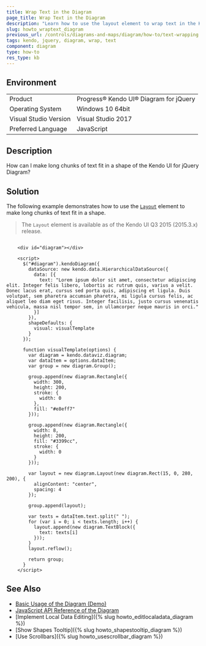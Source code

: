 ```yaml
---
title: Wrap Text in the Diagram
page_title: Wrap Text in the Diagram
description: "Learn how to use the layout element to wrap text in the Kendo UI Diagram component."
slug: howto_wraptext_diagram
previous_url: /controls/diagrams-and-maps/diagram/how-to/text-wrapping
tags: kendo, jquery, diagram, wrap, text
component: diagram
type: how-to
res_type: kb
---
```


## Environment

<table>
 <tr>
  <td>Product</td>
  <td>Progress® Kendo UI® Diagram for jQuery</td>
 </tr>
 <tr>
  <td>Operating System</td>
  <td>Windows 10 64bit</td>
 </tr>
 <tr>
  <td>Visual Studio Version</td>
  <td>Visual Studio 2017</td>
 </tr>
 <tr>
  <td>Preferred Language</td>
  <td>JavaScript</td>
 </tr>
</table>

## Description

How can I make long chunks of text fit in a shape of the Kendo UI for jQuery Diagram?

## Solution

The following example demonstrates how to use the [`Layout`](/api/javascript/dataviz/diagram/layout) element to make long chunks of text fit in a shape.

> The `Layout` element is available as of the Kendo UI Q3 2015 (2015.3.x) release.

```dojo

    <div id="diagram"></div>

    <script>
      $("#diagram").kendoDiagram({
        dataSource: new kendo.data.HierarchicalDataSource({
          data: [{
            text: "Lorem ipsum dolor sit amet, consectetur adipiscing elit. Integer felis libero, lobortis ac rutrum quis, varius a velit. Donec lacus erat, cursus sed porta quis, adipiscing et ligula. Duis volutpat, sem pharetra accumsan pharetra, mi ligula cursus felis, ac aliquet leo diam eget risus. Integer facilisis, justo cursus venenatis vehicula, massa nisl tempor sem, in ullamcorper neque mauris in orci."
          }]
        }),
        shapeDefaults: {
          visual: visualTemplate
        }
      });

      function visualTemplate(options) {
        var diagram = kendo.dataviz.diagram;
        var dataItem = options.dataItem;
        var group = new diagram.Group();

        group.append(new diagram.Rectangle({
          width: 300,
          height: 200,
          stroke: {
            width: 0
          },
          fill: "#e8eff7"
        }));

        group.append(new diagram.Rectangle({
          width: 8,
          height: 200,
          fill: "#3399cc",
          stroke: {
            width: 0
          }
        }));

        var layout = new diagram.Layout(new diagram.Rect(15, 0, 280, 200), {
          alignContent: "center",
          spacing: 4
        });

        group.append(layout);

        var texts = dataItem.text.split(" ");
        for (var i = 0; i < texts.length; i++) {
          layout.append(new diagram.TextBlock({
            text: texts[i]
          }));
        }
        layout.reflow();

        return group;
      }
    </script>

```

## See Also

* [Basic Usage of the Diagram (Demo)](https://demos.telerik.com/kendo-ui/diagram/index)
* [JavaScript API Reference of the Diagram](/api/javascript/dataviz/ui/diagram)
* [Implement Local Data Editing]({% slug howto_editlocaladata_diagram %})
* [Show Shapes Tooltip]({% slug howto_shapestooltip_diagram %})
* [Use Scrollbars]({% slug howto_usescrollbar_diagram %})
